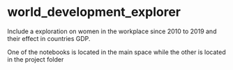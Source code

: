 # world_development_explorer

Include a exploration on women in the workplace since 2010 to 2019 and their effect in countries GDP.

One of the notebooks is located in the main space while the other is located in the project folder
